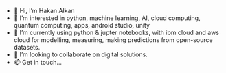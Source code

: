 - 👋 Hi, I’m Hakan Alkan
- 👀 I’m interested in python, machine learning, AI, cloud computing, quantum computing, apps, android studio, unity 
- 🌱 I’m currently using python & jupter notebooks, with ibm cloud and aws cloud for modelling, measuring, making predictions from open-source datasets. 
- 💞️ I’m looking to collaborate on digital solutions.
- 📫 Get in touch... 

<!---
ALK26/ALK26 is a ✨ special ✨ repository because its `README.md` (this file) appears on your GitHub profile.
You can click the Preview link to take a look at your changes.
--->

